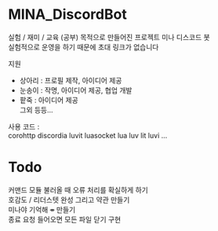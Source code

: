 # MINA_DiscordBot

실험 / 재미 / 교육 (공부) 목적으로 만들어진 프로젝트 미나 디스코드 봇  
실험적으로 운영을 하기 때문에 초대 링크가 없습니다  

지원  
- 상아리 : 프로필 제작, 아이디어 제공  
- 눈송이 : 작명, 아이디어 제공, 협업 개발  
- 팥죽 : 아이디어 제공  
그외 등등...  

사용 코드 :  
corohttp discordia
luvit luasocket lua luv lit luvi
...

# Todo
커맨드 모듈 불러올 때 오류 처리를 확실하게 하기  
호감도 / 리더스텟 완성 그리고 약관 만들기  
미나야 기억해 ~~=~~ 만들기  
종료 요청 들어오면 모든 파일 닫기 구현  
